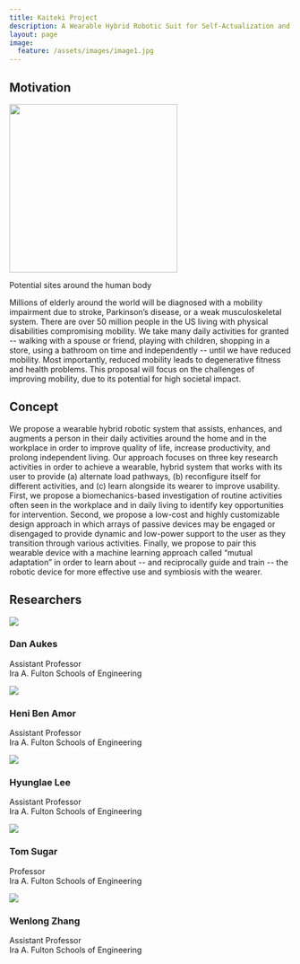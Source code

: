 ```yaml
---
title: Kaiteki Project
description: A Wearable Hybrid Robotic Suit for Self-Actualization and Well-Being
layout: page
image:
  feature: /assets/images/image1.jpg
---
```


## Motivation
<div class="thumbnail pull-right">
<img class="img-responsive" width="300px" src="{{site.base_path}}/assets/images/research/exo-sites.png">
<p>Potential sites around the human body</p>
</div>

Millions of elderly around the world will be diagnosed with a mobility impairment due to stroke, Parkinson’s disease, or a weak musculoskeletal system. There are over 50 million people in the US living with physical disabilities compromising mobility.  We take many daily activities for granted -- walking with a spouse or friend, playing with children, shopping in a store, using a bathroom on time and independently -- until we have reduced mobility. Most importantly, reduced mobility leads to degenerative fitness and health problems. This proposal will focus on the challenges of improving mobility, due to its potential for high societal impact.  

## Concept
We propose a wearable hybrid robotic system that assists, enhances, and augments a person in their daily activities around the home and in the workplace in order to improve quality of life, increase productivity, and prolong independent living. Our approach focuses on three key research activities in order to achieve a wearable, hybrid system that works with its user to provide (a) alternate load pathways, (b) reconfigure itself for different activities, and (c) learn alongside its wearer to improve usability.  First, we propose a biomechanics-based investigation of routine activities often seen in the workplace and in daily living to identify key opportunities for intervention. Second, we propose a low-cost and highly customizable design approach in which arrays of passive devices may be engaged or disengaged to provide dynamic and low-power support to the user as they transition through various activities. Finally, we propose to pair this wearable device with a machine learning approach called “mutual adaptation” in order to learn about -- and reciprocally guide and train -- the robotic device for more effective use and symbiosis with the wearer.

## Researchers


<div class="row">
  <div class="col-lg-1">
  </div>
  <div class="col-lg-2">
    <div class="thumbnail">
    <img class="img-responsive" src="{{site.base_path}}/assets/images/kaiteki_headshots/dan.jpg">
    <h3>Dan Aukes</h3>
    <p>Assistant Professor<br>Ira A. Fulton Schools of Engineering</p>
    <p>
    </p>
    </div>
  </div>
  <div class="col-lg-2">
    <div class="thumbnail">
    <img class="img-responsive" src="{{site.base_path}}/assets/images/kaiteki_headshots/heni.jpg">
    <h3>Heni Ben Amor</h3>
    <p>Assistant Professor<br>Ira A. Fulton Schools of Engineering</p>
    <p>
    </p>
    </div>
  </div>
  <div class="col-lg-2">
    <div class="thumbnail">
    <img class="img-responsive" src="{{site.base_path}}/assets/images/kaiteki_headshots/hyunglae.jpg">
    <h3>Hyunglae Lee</h3>
    <p>Assistant Professor<br>Ira A. Fulton Schools of Engineering</p>
    <p>
    </p>
    </div>
  </div>
  <div class="col-lg-2">
    <div class="thumbnail">
    <img class="img-responsive" src="{{site.base_path}}/assets/images/kaiteki_headshots/tom.jpg">
    <h3>Tom Sugar</h3>
    <p>Professor<br>Ira A. Fulton Schools of Engineering</p>
    <p>
    </p>
    </div>
  </div>
<!--
</div>
<div class="row">
-->
  <div class="col-lg-2">
    <div class="thumbnail">
    <img class="img-responsive" src="{{site.base_path}}/assets/images/kaiteki_headshots/wenlong.jpg">
    <h3>Wenlong Zhang</h3>
    <p>Assistant Professor<br>Ira A. Fulton Schools of Engineering</p>
    <p>
    </p>
    </div>
  </div>
</div>
